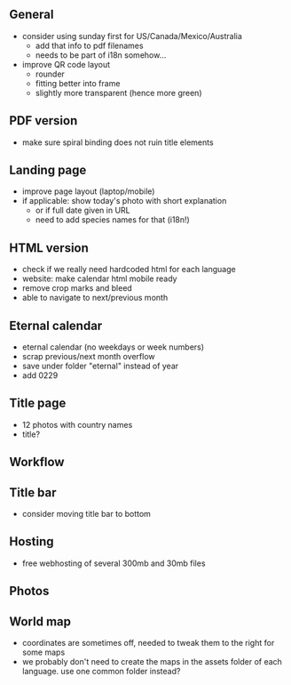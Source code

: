 ## General
+ consider using sunday first for US/Canada/Mexico/Australia
  + add that info to pdf filenames
  + needs to be part of i18n somehow…
+ improve QR code layout
  + rounder
  + fitting better into frame
  + slightly more transparent (hence more green)

## PDF version
+ make sure spiral binding does not ruin title elements

## Landing page
+ improve page layout (laptop/mobile)
+ if applicable: show today's photo with short explanation
  + or if full date given in URL
  + need to add species names for that (i18n!)

## HTML version
+ check if we really need hardcoded html for each language
+ website: make calendar html mobile ready
+ remove crop marks and bleed
+ able to navigate to next/previous month

## Eternal calendar
+ eternal calendar (no weekdays or week numbers)
+ scrap previous/next month overflow
+ save under folder "eternal" instead of year
+ add 0229

## Title page
+ 12 photos with country names
+ title?

## Workflow

## Title bar
+ consider moving title bar to bottom

## Hosting
+ free webhosting of several 300mb and 30mb files

## Photos

## World map
+ coordinates are sometimes off, needed to tweak them to the right for some maps
+ we probably don't need to create the maps in the assets folder of each language. use one common folder instead?
